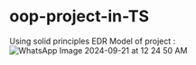 # oop-project-in-TS
Using solid principles
EDR Model of project :
![WhatsApp Image 2024-09-21 at 12 24 50 AM](https://github.com/user-attachments/assets/eef8dc3d-5a9e-4b42-8bd6-7d6ae662a606)
